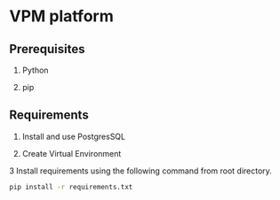 # VPM platform

## Prerequisites

1. Python

2. pip 

## Requirements

1. Install and use PostgresSQL

2. Create Virtual Environment

3 Install requirements using the following command from root directory.

```bash
pip install -r requirements.txt
```
